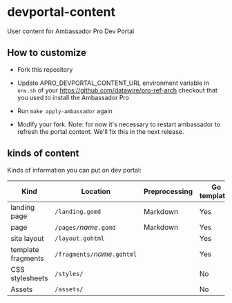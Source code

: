 # devportal-content
User content for Ambassador Pro Dev Portal

## How to customize

- Fork this repository

- Update APRO_DEVPORTAL_CONTENT_URL environment variable in `env.sh` of your
  https://github.com/datawire/pro-ref-arch checkout that you used to install the
  Ambassador Pro

- Run `make apply-ambassador` again

- Modify your fork. Note: for now it's necessary to restart ambassador to
  refresh the portal content. We'll fix this in the next release.

## kinds of content

Kinds of information you can put on dev portal:

| Kind               | Location                       | Preprocessing | Go templates |
|--------------------|--------------------------------|---------------|--------------|
| landing page       | `/landing.gomd`                | Markdown      | Yes          |
| page               | `/pages/`_name_`.gomd`         | Markdown      | Yes          |
| site layout        | `/layout.gohtml`               |               | Yes          |
| template fragments | `/fragments/`_name_`.gohtml`   |               | Yes          |
| CSS stylesheets    | `/styles/`                     |               | No           |
| Assets             | `/assets/`                     |               | No           |

